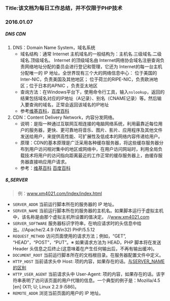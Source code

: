### Title:该文档为每日工作总结，并不仅限于PHP技术  
### 2016.01.07
##### DNS CDN
1.	DNS：Domain Name System，域名系统  
    * 域名结构：通常 Internet 主机域名的一般结构为：主机名.三级域名.二级域名.顶级域名。 Internet 的顶级域名由 Internet网络协会域名注册查询负责网络地址分配的委员会进行登记和管理，它还为 Internet的每一台主机分配唯一的 IP 地址。全世界现有三个大的网络信息中心： 位于美国的 Inter-NIC，负责美国及其他地区； 位于荷兰的RIPE-NIC，负责欧洲地区；位于日本的APNIC ，负责亚太地区  
    * 查询方法：在Windows平台下，使用命令行工具，输入`nslookup`，返回的结果包括域名对应的IP地址（A记录）、别名（CNAME记录）等。然后输入要查询的域名，正常会返回该域名的IP地址  
    * 参考[维基百科](https://zh.wikipedia.org/wiki/%E5%9F%9F%E5%90%8D%E7%B3%BB%E7%BB%9F "维基百科")，[百度百科](http://baike.baidu.com/link?url=CEDydP2oA4_KF3Sf_5rQ2Enf3OL01GcSikhGd58RYegEhS4cC6j70_9zQH1ptVIMl0VVfFPGDTf21o2f20Ki4FWs8fB43rJrQBIepY_37Qy)
2. CDN：Content Delivery Network，内容分发网络。
	* 说明：是指一种通过互联网互相连接的电脑网络系统，利用最靠近每位用户的服务器，更快、更可靠地将音乐、图片、影片、应用程序及其他文件发送给用户，来提供高性能、可扩展性及低成本的网络内容传递给用户。
	* 原理：CDN的基本原理是广泛采用各种缓存服务器，将这些缓存服务器分布到用户访问相对集中的地区或网络中，在用户访问网站时，利用全局负载技术将用户的访问指向距离最近的工作正常的缓存服务器上，由缓存服务器直接响应用户请求。
	* 参考：[维基百科](https://zh.wikipedia.org/wiki/%E5%85%A7%E5%AE%B9%E5%82%B3%E9%81%9E%E7%B6%B2%E8%B7%AF) [百度百科](http://baike.baidu.com/view/21895.htm)
 
##### $_SERVER
>例：www.xm4021.com/Index/index.html  

*	`SERVER_ADDR` 当前运行脚本所在的服务器的 IP 地址。
*	`SERVER_NAME` 当前运行脚本所在的服务器的主机名。如果脚本运行于虚拟主机中，该名称是由那个虚拟主机所设置的值决定。 //www.xm4021.com
*	`SERVER_SOFTWARE` 服务器标识字符串，在响应请求时的头信息中给出。//Apache/2.4.9 (Win32) PHP/5.5.12
*	`REQUEST_METHOD` 访问页面使用的请求方法；例如，“GET”, “HEAD”，“POST”，“PUT”。※ 如果请求方法为 HEAD，PHP 脚本将在发送 Header 头信息之后终止(这意味着在产生任何输出后，不再有输出缓冲)。
*	`DOCUMENT_ROOT` 当前运行脚本所在的文档根目录。在服务器配置文件中定义。
*	`HTTP_HOST` 当前请求头中 Host: 项的内容，如果存在的话。[与SERVER_NAME的区别](http://mimiz.cn/index.php/php/php-http_host-server_name-difference/)
*	`HTTP_USER_AGENT` 当前请求头中 User-Agent: 项的内容，如果存在的话。该字符串表明了访问该页面的用户代理的信息。一个典型的例子是：Mozilla/4.5 [en] (X11; U; Linux 2.2.9 i586)。
*	`REMOTE_ADDR` 浏览当前页面的用户的 IP 地址。